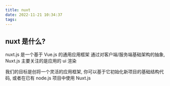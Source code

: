 ```yaml
---
title: nuxt
date: 2022-11-21 10:34:37
tags:
---
```

## nuxt 是什么?
nuxt.js 是一个基于 Vue.js 的通用应用框架
通过对客户端/服务端基础架构的抽象, Nuxt.js 主要关注的是应用的 ui 渲染

我们的目标是创将一个灵活的应用框架, 你可以基于它初始化新项目的基础结构代码, 或者在已有 node.js 项目中使用 Nuxt.js



